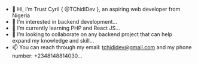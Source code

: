 - 👋 Hi, I’m Trust Cyril { @TChidiDev }, an aspiring web developer from Nigeria
- 👀 I’m interested in backend development...
- 🌱 I’m currently learning PHP and React JS...
- 💞️ I’m looking to collaborate on any backend project that can help expand my knowledge and skill...
- 📫 You can reach through my email: tchididev@gmail.com and my phone number: +2348148814030...

<!---
TChidiDev/TChidiDev is a ✨ special ✨ repository because its `README.md` (this file) appears on your GitHub profile.
You can click the Preview link to take a look at your changes.
--->
